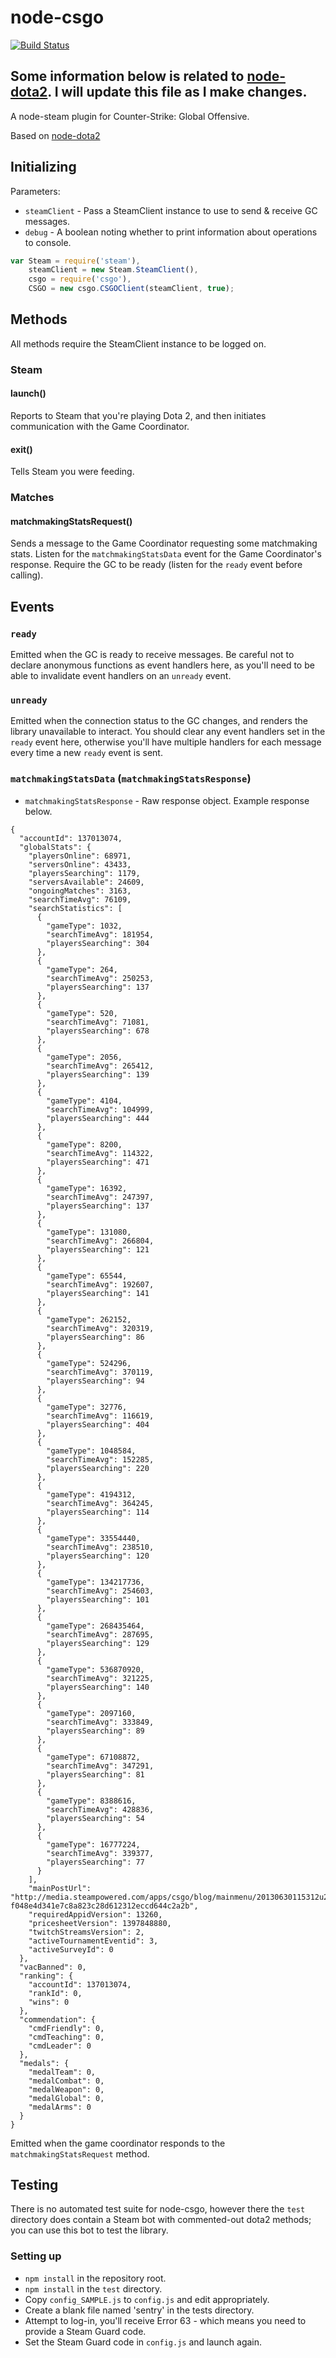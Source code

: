 node-csgo
========

[![Build Status](https://travis-ci.org/joshuaferrara/node-csgo.svg?branch=master)](https://travis-ci.org/joshuaferrara/node-csgo)

Some information below is related to [node-dota2](https://github.com/RJacksonm1/node-dota2). I will update this file as I make changes.
---

A node-steam plugin for Counter-Strike: Global Offensive.

Based on [node-dota2](https://github.com/RJacksonm1/node-dota2)

## Initializing
Parameters:
* `steamClient` - Pass a SteamClient instance to use to send & receive GC messages.
* `debug` - A boolean noting whether to print information about operations to console.

```js
var Steam = require('steam'),
    steamClient = new Steam.SteamClient(),
    csgo = require('csgo'),
    CSGO = new csgo.CSGOClient(steamClient, true);
```

## Methods
All methods require the SteamClient instance to be logged on.

### Steam
#### launch()

Reports to Steam that you're playing Dota 2, and then initiates communication with the Game Coordinator.

#### exit()

Tells Steam you were feeding.

### Matches

#### matchmakingStatsRequest()

Sends a message to the Game Coordinator requesting some matchmaking stats. Listen for the `matchmakingStatsData` event for the Game Coordinator's response. Require the GC to be ready (listen for the `ready` event before calling).

## Events
### `ready`
Emitted when the GC is ready to receive messages.  Be careful not to declare anonymous functions as event handlers here, as you'll need to be able to invalidate event handlers on an `unready` event.

### `unready`
Emitted when the connection status to the GC changes, and renders the library unavailable to interact.  You should clear any event handlers set in the `ready` event here, otherwise you'll have multiple handlers for each message every time a new `ready` event is sent.

### `matchmakingStatsData` (`matchmakingStatsResponse`)
* `matchmakingStatsResponse` - Raw response object. Example response below.

```
{
  "accountId": 137013074,
  "globalStats": {
    "playersOnline": 68971,
    "serversOnline": 43433,
    "playersSearching": 1179,
    "serversAvailable": 24609,
    "ongoingMatches": 3163,
    "searchTimeAvg": 76109,
    "searchStatistics": [
      {
        "gameType": 1032,
        "searchTimeAvg": 181954,
        "playersSearching": 304
      },
      {
        "gameType": 264,
        "searchTimeAvg": 250253,
        "playersSearching": 137
      },
      {
        "gameType": 520,
        "searchTimeAvg": 71081,
        "playersSearching": 678
      },
      {
        "gameType": 2056,
        "searchTimeAvg": 265412,
        "playersSearching": 139
      },
      {
        "gameType": 4104,
        "searchTimeAvg": 104999,
        "playersSearching": 444
      },
      {
        "gameType": 8200,
        "searchTimeAvg": 114322,
        "playersSearching": 471
      },
      {
        "gameType": 16392,
        "searchTimeAvg": 247397,
        "playersSearching": 137
      },
      {
        "gameType": 131080,
        "searchTimeAvg": 266804,
        "playersSearching": 121
      },
      {
        "gameType": 65544,
        "searchTimeAvg": 192607,
        "playersSearching": 141
      },
      {
        "gameType": 262152,
        "searchTimeAvg": 320319,
        "playersSearching": 86
      },
      {
        "gameType": 524296,
        "searchTimeAvg": 370119,
        "playersSearching": 94
      },
      {
        "gameType": 32776,
        "searchTimeAvg": 116619,
        "playersSearching": 404
      },
      {
        "gameType": 1048584,
        "searchTimeAvg": 152285,
        "playersSearching": 220
      },
      {
        "gameType": 4194312,
        "searchTimeAvg": 364245,
        "playersSearching": 114
      },
      {
        "gameType": 33554440,
        "searchTimeAvg": 238510,
        "playersSearching": 120
      },
      {
        "gameType": 134217736,
        "searchTimeAvg": 254603,
        "playersSearching": 101
      },
      {
        "gameType": 268435464,
        "searchTimeAvg": 287695,
        "playersSearching": 129
      },
      {
        "gameType": 536870920,
        "searchTimeAvg": 321225,
        "playersSearching": 140
      },
      {
        "gameType": 2097160,
        "searchTimeAvg": 333849,
        "playersSearching": 89
      },
      {
        "gameType": 67108872,
        "searchTimeAvg": 347291,
        "playersSearching": 81
      },
      {
        "gameType": 8388616,
        "searchTimeAvg": 428836,
        "playersSearching": 54
      },
      {
        "gameType": 16777224,
        "searchTimeAvg": 339377,
        "playersSearching": 77
      }
    ],
    "mainPostUrl": "http://media.steampowered.com/apps/csgo/blog/mainmenu/20130630115312u24715681.sha-f048e4d341e7c8a823c28d612312eccd644c2a2b",
    "requiredAppidVersion": 13260,
    "pricesheetVersion": 1397848880,
    "twitchStreamsVersion": 2,
    "activeTournamentEventid": 3,
    "activeSurveyId": 0
  },
  "vacBanned": 0,
  "ranking": {
    "accountId": 137013074,
    "rankId": 0,
    "wins": 0
  },
  "commendation": {
    "cmdFriendly": 0,
    "cmdTeaching": 0,
    "cmdLeader": 0
  },
  "medals": {
    "medalTeam": 0,
    "medalCombat": 0,
    "medalWeapon": 0,
    "medalGlobal": 0,
    "medalArms": 0
  }
}
```

Emitted when the game coordinator responds to the `matchmakingStatsRequest` method.

## Testing
There is no automated test suite for node-csgo, however there the `test` directory does contain a Steam bot with commented-out dota2 methods; you can use this bot to test the library.

### Setting up
* `npm install` in the repository root.
* `npm install` in the `test` directory.
* Copy `config_SAMPLE.js` to `config.js` and edit appropriately.
* Create a blank file named 'sentry' in the tests directory.
* Attempt to log-in, you'll receive Error 63 - which means you need to provide a Steam Guard code.
* Set the Steam Guard code in `config.js` and launch again.
